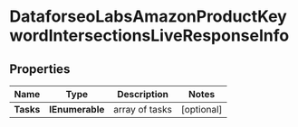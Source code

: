 # DataforseoLabsAmazonProductKeywordIntersectionsLiveResponseInfo


## Properties

| Name | Type | Description | Notes |
|------------ | ------------- | ------------- | -------------|
**Tasks** | **IEnumerable<DataforseoLabsAmazonProductKeywordIntersectionsLiveTaskInfo>** | array of tasks |[optional]|